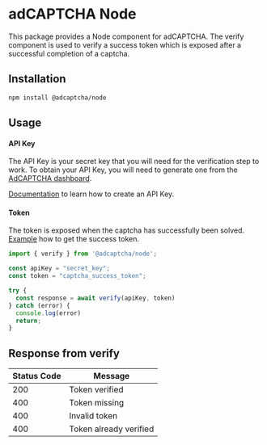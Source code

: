 # adCAPTCHA Node

This package provides a Node component for adCAPTCHA. The verify component is used to verify a success token which is exposed after a successful completion of a captcha.

## Installation

```bash
npm install @adcaptcha/node
```

## Usage

#### API Key
The API Key is your secret key that you will need for the verification step to work. To obtain your API Key, you will need to generate one from the [AdCAPTCHA dashboard](https://app.adcaptcha.com/login). 

[Documentation](https://docs.adcaptcha.com/wordpress) to learn how to create an API Key.

#### Token
The token is exposed when the captcha has successfully been solved. [Example](/packages/react/README.md) how to get the success token. 


```jsx
import { verify } from '@adcaptcha/node';

const apiKey = "secret_key";
const token = "captcha_success_token";

try {
  const response = await verify(apiKey, token)
} catch (error) {
  console.log(error)
  return;
}
```

## Response from verify

  | Status Code | Message       |
  |-------------|---------------|
  | 200         | Token verified|
  | 400         | Token missing|
  | 400         | Invalid token|
  | 400         | Token already verified|
